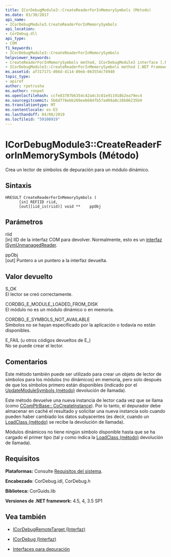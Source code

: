```yaml
---
title: ICorDebugModule3::CreateReaderForInMemorySymbols (Método)
ms.date: 03/30/2017
api_name:
- ICorDebugModule3.CreateReaderForInMemorySymbols
api_location:
- CorDebug.dll
api_type:
- COM
f1_keywords:
- ICorDebugModule3::CreateReaderForInMemorySymbols
helpviewer_keywords:
- CreateReaderForInMemorySymbols method, ICorDebugModule3 interface [.NET Framework debugging]
- ICorDebugModule3::CreateReaderForInMemorySymbols method [.NET Framework debugging]
ms.assetid: af317171-d66d-4114-89eb-063554c74940
topic_type:
- apiref
author: rpetrusha
ms.author: ronpet
ms.openlocfilehash: ccfe83707b6354c42a4c3c81e911918b2ea79ec4
ms.sourcegitcommit: 5b6d778ebb269ee6684fb57ad69a8c28b06235b9
ms.translationtype: MT
ms.contentlocale: es-ES
ms.lasthandoff: 04/08/2019
ms.locfileid: "59108919"
---
```

# <a name="icordebugmodule3createreaderforinmemorysymbols-method"></a>ICorDebugModule3::CreateReaderForInMemorySymbols (Método)
Crea un lector de símbolos de depuración para un módulo dinámico.  
  
## <a name="syntax"></a>Sintaxis  
  
```  
HRESULT CreateReaderForInMemorySymbols (  
      [in] REFIID riid,  
      [out][iid_is(riid)] void **    ppObj  
```  
  
## <a name="parameters"></a>Parámetros  
 riid  
 [in] IID de la interfaz COM para devolver. Normalmente, esto es un [interfaz ISymUnmanagedReader](../../../../docs/framework/unmanaged-api/diagnostics/isymunmanagedreader-interface.md).  
  
 ppObj  
 [out] Puntero a un puntero a la interfaz devuelta.  
  
## <a name="return-value"></a>Valor devuelto  
 S_OK  
 El lector se creó correctamente.  
  
 CORDBG_E_MODULE_LOADED_FROM_DISK  
 El módulo no es un módulo dinámico o en memoria.  
  
 CORDBG_E_SYMBOLS_NOT_AVAILABLE  
 Símbolos no se hayan especificado por la aplicación o todavía no están disponibles.  
  
 E_FAIL (u otros códigos devueltos de E_)  
 No se puede crear el lector.  
  
## <a name="remarks"></a>Comentarios  
 Este método también puede ser utilizado para crear un objeto de lector de símbolos para los módulos (no dinámicos) en memoria, pero solo después de que los símbolos primero están disponibles (indicado por el [UpdateModuleSymbols (método)](../../../../docs/framework/unmanaged-api/debugging/icordebugmanagedcallback-updatemodulesymbols-method.md) devolución de llamada).  
  
 Este método devuelve una nueva instancia de lector cada vez que se llama (como [CComPtrBase:: CoCreateInstance](/cpp/atl/reference/ccomptrbase-class#cocreateinstance)). Por lo tanto, el depurador debe almacenar en caché el resultado y solicitar una nueva instancia solo cuando pueden haber cambiado los datos subyacentes (es decir, cuando un [LoadClass (método)](../../../../docs/framework/unmanaged-api/debugging/icordebugmanagedcallback-loadclass-method.md) se recibe la devolución de llamada).  
  
 Módulos dinámicos no tiene ningún símbolo disponible hasta que se ha cargado el primer tipo (tal y como indica la [LoadClass (método)](../../../../docs/framework/unmanaged-api/debugging/icordebugmanagedcallback-loadclass-method.md) devolución de llamada).  
  
## <a name="requirements"></a>Requisitos  
 **Plataformas:** Consulte [Requisitos del sistema](../../../../docs/framework/get-started/system-requirements.md).  
  
 **Encabezado**: CorDebug.idl, CorDebug.h  
  
 **Biblioteca:** CorGuids.lib  
  
 **Versiones de .NET framework:** 4.5, 4, 3.5 SP1  
  
## <a name="see-also"></a>Vea también

- [ICorDebugRemoteTarget (Interfaz)](../../../../docs/framework/unmanaged-api/debugging/icordebugremotetarget-interface.md)
- [ICorDebug (Interfaz)](../../../../docs/framework/unmanaged-api/debugging/icordebug-interface.md)

- [Interfaces para depuración](../../../../docs/framework/unmanaged-api/debugging/debugging-interfaces.md)
